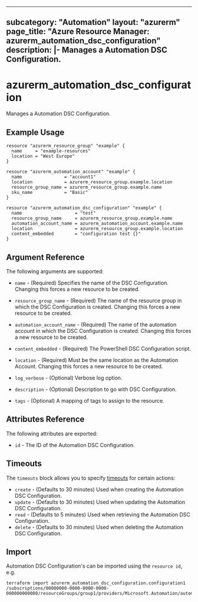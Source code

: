 
---
subcategory: "Automation"
layout: "azurerm"
page_title: "Azure Resource Manager: azurerm_automation_dsc_configuration"
description: |-
  Manages a Automation DSC Configuration.
---

# azurerm_automation_dsc_configuration

Manages a Automation DSC Configuration.

## Example Usage

```hcl
resource "azurerm_resource_group" "example" {
  name     = "example-resources"
  location = "West Europe"
}

resource "azurerm_automation_account" "example" {
  name                = "account1"
  location            = azurerm_resource_group.example.location
  resource_group_name = azurerm_resource_group.example.name
  sku_name            = "Basic"
}

resource "azurerm_automation_dsc_configuration" "example" {
  name                    = "test"
  resource_group_name     = azurerm_resource_group.example.name
  automation_account_name = azurerm_automation_account.example.name
  location                = azurerm_resource_group.example.location
  content_embedded        = "configuration test {}"
}
```

## Argument Reference

The following arguments are supported:

* `name` - (Required) Specifies the name of the DSC Configuration. Changing this forces a new resource to be created.

* `resource_group_name` - (Required) The name of the resource group in which the DSC Configuration is created. Changing this forces a new resource to be created.

* `automation_account_name` - (Required) The name of the automation account in which the DSC Configuration is created. Changing this forces a new resource to be created.

* `content_embedded` - (Required) The PowerShell DSC Configuration script.

* `location` - (Required) Must be the same location as the Automation Account. Changing this forces a new resource to be created.

* `log_verbose` - (Optional) Verbose log option.

* `description` - (Optional) Description to go with DSC Configuration.

* `tags` - (Optional) A mapping of tags to assign to the resource.

## Attributes Reference

The following attributes are exported:

* `id` - The ID of the Automation DSC Configuration.

## Timeouts

The `timeouts` block allows you to specify [timeouts](https://www.terraform.io/language/resources/syntax#operation-timeouts) for certain actions:

* `create` - (Defaults to 30 minutes) Used when creating the Automation DSC Configuration.
* `update` - (Defaults to 30 minutes) Used when updating the Automation DSC Configuration.
* `read` - (Defaults to 5 minutes) Used when retrieving the Automation DSC Configuration.
* `delete` - (Defaults to 30 minutes) Used when deleting the Automation DSC Configuration.

## Import

Automation DSC Configuration's can be imported using the `resource id`, e.g.

```shell
terraform import azurerm_automation_dsc_configuration.configuration1 /subscriptions/00000000-0000-0000-0000-000000000000/resourceGroups/group1/providers/Microsoft.Automation/automationAccounts/account1/configurations/configuration1
```

